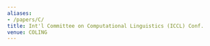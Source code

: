 ```yaml
---
aliases:
- /papers/C/
title: Int'l Committee on Computational Linguistics (ICCL) Conf.
venue: COLING
---
```

